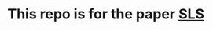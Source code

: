 # This repo is for the paper [SLS](https://www.sciencedirect.com/science/article/pii/S2772375523000126)
